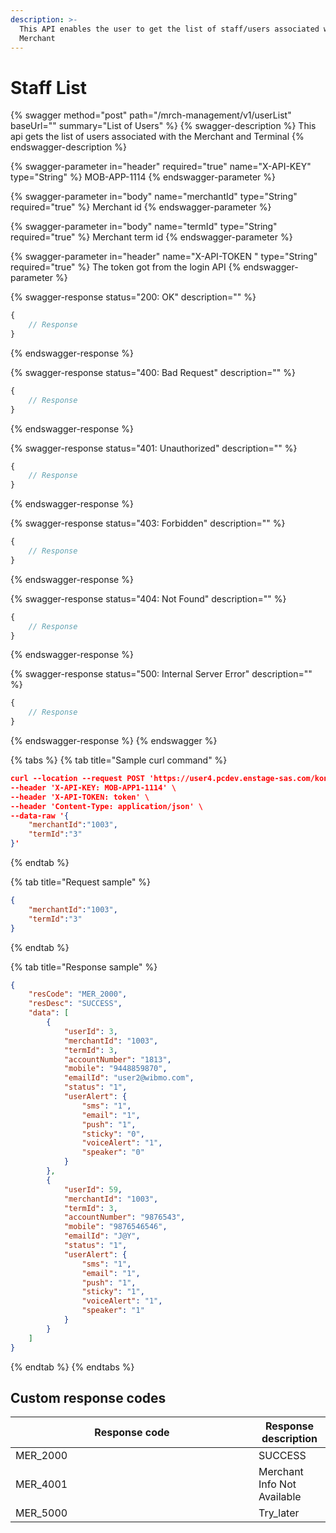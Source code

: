 ```yaml
---
description: >-
  This API enables the user to get the list of staff/users associated with the
  Merchant
---
```


# Staff List

{% swagger method="post" path="/mrch-management/v1/userList" baseUrl="<domain>" summary="List of Users" %}
{% swagger-description %}
This api gets the list of users associated with the Merchant and Terminal
{% endswagger-description %}

{% swagger-parameter in="header" required="true" name="X-API-KEY" type="String" %}
MOB-APP-1114
{% endswagger-parameter %}

{% swagger-parameter in="body" name="merchantId" type="String" required="true" %}
Merchant id
{% endswagger-parameter %}

{% swagger-parameter in="body" name="termId" type="String" required="true" %}
Merchant term id 
{% endswagger-parameter %}

{% swagger-parameter in="header" name="X-API-TOKEN " type="String" required="true" %}
The token got from the login API
{% endswagger-parameter %}

{% swagger-response status="200: OK" description="" %}
```javascript
{
    // Response
}
```
{% endswagger-response %}

{% swagger-response status="400: Bad Request" description="" %}
```javascript
{
    // Response
}
```
{% endswagger-response %}

{% swagger-response status="401: Unauthorized" description="" %}
```javascript
{
    // Response
}
```
{% endswagger-response %}

{% swagger-response status="403: Forbidden" description="" %}
```javascript
{
    // Response
}
```
{% endswagger-response %}

{% swagger-response status="404: Not Found" description="" %}
```javascript
{
    // Response
}
```
{% endswagger-response %}

{% swagger-response status="500: Internal Server Error" description="" %}
```javascript
{
    // Response
}
```
{% endswagger-response %}
{% endswagger %}

{% tabs %}
{% tab title="Sample curl command" %}
```json
curl --location --request POST 'https://user4.pcdev.enstage-sas.com/kong/mrch-management/v1/userList' \
--header 'X-API-KEY: MOB-APP1-1114' \
--header 'X-API-TOKEN: token' \
--header 'Content-Type: application/json' \
--data-raw '{
    "merchantId":"1003",
    "termId":"3"
}'
```
{% endtab %}

{% tab title="Request sample" %}
```json
{
    "merchantId":"1003",
    "termId":"3"
}
```
{% endtab %}

{% tab title="Response sample" %}
```json
{
    "resCode": "MER_2000",
    "resDesc": "SUCCESS",
    "data": [
        {
            "userId": 3,
            "merchantId": "1003",
            "termId": 3,
            "accountNumber": "1813",
            "mobile": "9448859870",
            "emailId": "user2@wibmo.com",
            "status": "1",
            "userAlert": {
                "sms": "1",
                "email": "1",
                "push": "1",
                "sticky": "0",
                "voiceAlert": "1",
                "speaker": "0"
            }
        },
        {
            "userId": 59,
            "merchantId": "1003",
            "termId": 3,
            "accountNumber": "9876543",
            "mobile": "9876546546",
            "emailId": "J@Y",
            "status": "1",
            "userAlert": {
                "sms": "1",
                "email": "1",
                "push": "1",
                "sticky": "1",
                "voiceAlert": "1",
                "speaker": "1"
            }
        }
    ]
}
```
{% endtab %}
{% endtabs %}

## Custom response codes

<table><thead><tr><th width="373">Response code</th><th>Response description</th></tr></thead><tbody><tr><td>MER_2000</td><td>SUCCESS</td></tr><tr><td>MER_4001</td><td>Merchant Info Not Available</td></tr><tr><td>MER_5000</td><td>Try_later</td></tr></tbody></table>

## &#x20;
